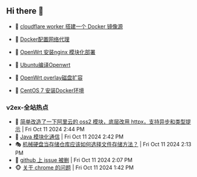 ## Hi there 👋

<!--
**dkyg666/dkyg666** is a ✨ _special_ ✨ repository because its `README.md` (this file) appears on your GitHub profile.

Here are some ideas to get you started:

- 🔭 I’m currently working on ...
- 🌱 I’m currently learning ...
- 👯 I’m looking to collaborate on ...
- 🤔 I’m looking for help with ...
- 💬 Ask me about ...
- 📫 How to reach me: ...
- 😄 Pronouns: ...
- ⚡ Fun fact: ...
-->

<!-- BLOG-POST-LIST:START -->
- 🦩 [cloudflare worker 搭建一个 Docker 镜像源](http://blog.1996099.xyz/archives/cloudflare-worker-da-jian-yi-ge-docker-jing-xiang-zhan) 

- 🚦 [Docker配置网络代理](http://blog.1996099.xyz/archives/dockerpei-zhi-wang-luo-dai-li) 

- 🫶 [OpenWrt 安装nginx 模块化部署](http://blog.1996099.xyz/archives/openwrt-an-zhuang-nginx-mo-kuai-hua-bu-shu) 

- 🦄 [Ubuntu编译Openwrt](http://blog.1996099.xyz/archives/ubuntuzi-bian-yi-openwrt) 

- 🐻 [OpenWrt overlay磁盘扩容](http://blog.1996099.xyz/archives/openwrt-overlay) 

- 🤖 [CentOS 7 安装Docker环境](http://blog.1996099.xyz/archives/centos-docker) 
<!-- BLOG-POST-LIST:END -->

### v2ex-全站热点
<!-- v2ex:START -->
- 🥸 [简单改造了一下阿里云的 oss2 模块，底层改用 httpx，支持异步和类型提示](https://www.v2ex.com/t/1079372#reply0) | Fri Oct 11 2024 2:44 PM
- 🤗 [Java 模块化通信](https://www.v2ex.com/t/1079371#reply2) | Fri Oct 11 2024 2:42 PM
- 🎭 [机械硬盘当存储仓库应该如何选择文件存储方法？](https://www.v2ex.com/t/1079366#reply5) | Fri Oct 11 2024 2:13 PM
- 🥷 [github 上 issue 被删](https://www.v2ex.com/t/1079365#reply5) | Fri Oct 11 2024 2:07 PM
- 🐵 [关于 chrome 的问题](https://www.v2ex.com/t/1079361#reply7) | Fri Oct 11 2024 1:42 PM<!-- v2ex:END -->

